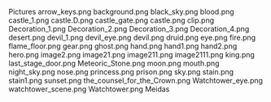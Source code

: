 
Pictures
arrow_keys.png
background.png
black_sky.png
blood.png
castle_1.png
castle.D.png
castle_gate.png
castle.png
clip.png
Decoration_1.png
Decoration_2.png
Decoration_3.png
Decoration_4.png
desert.png
devil_1.png
devil_eye.png
devil.png
druid.png
eye.png
fire.png
flame_floor.png
gear.png
ghost.png
hand.png
hand1.png
hand2.png
hero.png
image2.png
image21.png
image211.png
image2111.png
king.png
last_stage_door.png
Meteoric_Stone.png
moon.png
mouth.png
night_sky.png
nose.png
princess.png
prison.png
sky.png
stain.png
stain1.png
sunset.png
the_counsel_for_the_Crown.png
Watchtower_eye.png
watchtower_scene.png
Watchtower.png
Meidas
